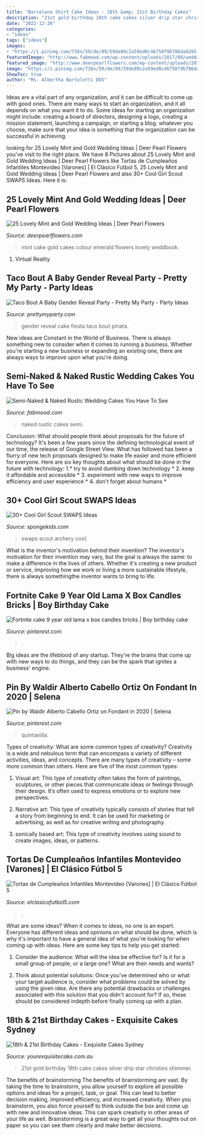 ```yaml
---
title: "Barcelona Shirt Cake Ideas - 18th &amp; 21st Birthday Cakes"
description: "21st gold birthday 18th cake cakes silver drip star christies shimmer"
date: "2022-12-26"
categories:
- "ideas"
tags: ["ideas"]
images:
- "https://i.pinimg.com/736x/59/de/89/59de89c2a59ed0c46758f9b786da8285.jpg"
featuredImage: "http://www.fabmood.com/wp-content/uploads/2017/09/wedding-inspiration-1.jpg"
featured_image: "http://www.deerpearlflowers.com/wp-content/uploads/2015/06/Gorgeous-mint-and-green-wedding-cake.jpg"
image: "https://i.pinimg.com/736x/59/de/89/59de89c2a59ed0c46758f9b786da8285.jpg"
ShowToc: true
author: "Ms. Albertha Bartoletti DDS"
---
```



Ideas are a vital part of any organization, and it can be difficult to come up with good ones. There are many ways to start an organization, and it all depends on what you want it to do. Some ideas for starting an organization might include: creating a board of directors, designing a logo, creating a mission statement, launching a campaign, or starting a blog. whatever you choose, make sure that your idea is something that the organization can be successful in achieving.

	

		
looking for 25 Lovely Mint and Gold Wedding Ideas | Deer Pearl Flowers you've visit to the right place. We have 8 Pictures about 25 Lovely Mint and Gold Wedding Ideas | Deer Pearl Flowers like Tortas de Cumpleaños Infantiles Montevideo [Varones] | El Clásico Fútbol 5, 25 Lovely Mint and Gold Wedding Ideas | Deer Pearl Flowers and also 30+ Cool Girl Scout SWAPS Ideas. Here it is:
		
    
## 25 Lovely Mint And Gold Wedding Ideas | Deer Pearl Flowers

<img loading=lazy src="http://www.deerpearlflowers.com/wp-content/uploads/2015/06/Gorgeous-mint-and-green-wedding-cake.jpg" onerror="this.onerror=null;this.src='https://tse4.mm.bing.net/th?id=OIP.qk8wUijJxXAZMkYiC0YBzgHaLH&amp;pid=15.1';" alt="25 Lovely Mint and Gold Wedding Ideas | Deer Pearl Flowers">

_Source: deerpearlflowers.com_

>mint cake gold cakes colour emerald flowers lovely weddbook. 

	

1. Virtual Reality 

    
## Taco Bout A Baby Gender Reveal Party - Pretty My Party - Party Ideas

<img loading=lazy src="https://zolpwsuwoq-flywheel.netdna-ssl.com/wp-content/uploads/2020/03/colorful-fiesta-cake.jpg" onerror="this.onerror=null;this.src='https://tse1.mm.bing.net/th?id=OIP.CvAFRhUZI5uTi1ikPAK98wHaLH&amp;pid=15.1';" alt="Taco Bout A Baby Gender Reveal Party - Pretty My Party - Party Ideas">

_Source: prettymyparty.com_

>gender reveal cake fiesta taco bout pinata. 

	

New ideas are Constant in the World of Business. There is always something new to consider when it comes to running a business. Whether you're starting a new business or expanding an existing one, there are always ways to improve upon what you're doing. 

    
## Semi-Naked &amp; Naked Rustic Wedding Cakes You Have To See

<img loading=lazy src="http://www.fabmood.com/wp-content/uploads/2017/09/wedding-inspiration-1.jpg" onerror="this.onerror=null;this.src='https://tse4.mm.bing.net/th?id=OIP.Ww6UHorcwm4Alqug7fEA6gHaJ3&amp;pid=15.1';" alt="Semi-Naked &amp; Naked Rustic Wedding Cakes You Have To See">

_Source: fabmood.com_

>naked rustic cakes semi. 

	

Conclusion: What should people think about proposals for the future of technology?
It's been a few years since the defining technological event of our time, the release of Google Street View. What has followed has been a flurry of new tech proposals designed to make life easier and more efficient for everyone. Here are six key thoughts about what should be done in the future with technology: 
1.* try to avoid dumbing down technology *
2. keep it affordable and accessible *
3. experiment with new ways to improve efficiency and user experience *
4. don't forget about humans *

    
## 30+ Cool Girl Scout SWAPS Ideas

<img loading=lazy src="https://spongekids.com/wp-content/uploads/2014/03/girl-scout-swaps-ideas/7-archery-set-girl-scout-swaps.jpg" onerror="this.onerror=null;this.src='https://tse4.mm.bing.net/th?id=OIP.2liiZ2F1dJ8qdnWJQH0XkwHaJ4&amp;pid=15.1';" alt="30+ Cool Girl Scout SWAPS Ideas">

_Source: spongekids.com_

>swaps scout archery cool. 

	

What is the inventor's motivation behind their invention?
The inventor's motivation for their invention may vary, but the goal is always the same: to make a difference in the lives of others. Whether it's creating a new product or service, improving how we work or living a more sustainable lifestyle, there is always somethingthe inventor wants to bring to life.

    
## Fortnite Cake 9 Year Old Lama X Box Candles Bricks | Boy Birthday Cake

<img loading=lazy src="https://i.pinimg.com/736x/97/35/8d/97358db4d918f5c7925f40cbd7a5f85f.jpg" onerror="this.onerror=null;this.src='https://tse4.mm.bing.net/th?id=OIP.GOVKnTo34_0ye0Jv-cMClwHaJ3&amp;pid=15.1';" alt="Fortnite cake 9 year old lama x box candles bricks | Boy birthday cake">

_Source: pinterest.com_

>. 

	

Big ideas are the lifeblood of any startup. They're the brains that come up with new ways to do things, and they can be the spark that ignites a business' engine.

    
## Pin By Waldir Alberto Cabello Ortiz On Fondant In 2020 | Selena

<img loading=lazy src="https://i.pinimg.com/736x/59/de/89/59de89c2a59ed0c46758f9b786da8285.jpg" onerror="this.onerror=null;this.src='https://tse2.mm.bing.net/th?id=OIP.UtwA0FehmRxgAiXZ32bD2AHaNz&amp;pid=15.1';" alt="Pin by Waldir Alberto Cabello Ortiz on Fondant in 2020 | Selena">

_Source: pinterest.com_

>quintanilla. 

	

Types of creativity: What are some common types of creativity?
Creativity is a wide and nebulous term that can encompass a variety of different activities, ideas, and concepts. There are many types of creativity – some more common than others. Here are five of the most common types:
1. Visual art: This type of creativity often takes the form of paintings, sculptures, or other pieces that communicate ideas or feelings through their design. It’s often used to express emotions or to explore new perspectives.

2. Narrative art: This type of creativity typically consists of stories that tell a story from beginning to end. It can be used for marketing or advertising, as well as for creative writing and photography.

3. sonically based art: This type of creativity involves using sound to create images, ideas, or patterns.

    
## Tortas De Cumpleaños Infantiles Montevideo [Varones] | El Clásico Fútbol 5

<img loading=lazy src="https://www.elclasicofutbol5.com/wp-content/uploads/2015/04/tortas-futbol-14.jpg" onerror="this.onerror=null;this.src='https://tse3.mm.bing.net/th?id=OIP.jRiOb2MikiPsbnZIpmkvwAHaFp&amp;pid=15.1';" alt="Tortas de Cumpleaños Infantiles Montevideo [Varones] | El Clásico Fútbol 5">

_Source: elclasicofutbol5.com_

>. 

	

What are some ideas?
When it comes to ideas, no one is an expert. Everyone has different ideas and opinions on what should be done, which is why it's important to have a general idea of what you're looking for when coming up with ideas. Here are some key tips to help you get started:
1. Consider the audience: What will the idea be effective for? Is it for a small group of people, or a large one? What are their needs and wants?

2. Think about potential solutions: Once you've determined who or what your target audience is, consider what problems could be solved by using the given idea. Are there any potential drawbacks or challenges associated with this solution that you didn't account for? If so, these should be considered indepth before finally coming up with a plan.


    
## 18th &amp; 21st Birthday Cakes - Exquisite Cakes Sydney

<img loading=lazy src="https://www.yourexquisitecake.com.au/wp-content/uploads/2015/08/21st-cake-black-and-gold-e1519548120240.jpg" onerror="this.onerror=null;this.src='https://tse2.mm.bing.net/th?id=OIP.40S296y8ApdBxZ63HzdE3QHaHe&amp;pid=15.1';" alt="18th &amp; 21st Birthday Cakes - Exquisite Cakes Sydney">

_Source: yourexquisitecake.com.au_

>21st gold birthday 18th cake cakes silver drip star christies shimmer. 

	

The benefits of brainstorming
The benefits of brainstorming are vast. By taking the time to brainstorm, you allow yourself to explore all possible options and ideas for a project, task, or goal. This can lead to better decision making, improved efficiency, and increased creativity.
When you brainstorm, you also force yourself to think outside the box and come up with new and innovative ideas. This can spark creativity in other areas of your life as well. Brainstorming is a great way to get all your thoughts out on paper so you can see them clearly and make better decisions.

